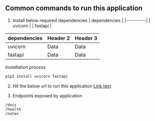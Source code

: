 ## Common commands to run this application
1. Install below required dependencies
| dependencies |
|----------|
| uvicorn   |
| fastapi   |

| dependencies | Header 2 | Header 3 |
|----------|----------|----------|
| uvicorn   | Data     | Data     |
| fastapi   | Data     | Data     |

*Installation process*
```python
pip3 install uvicorn fastapi
```

2. Hit the below url to run this application
[Link text](https://localhost:8000/docs)

3. Endpoints exposed by application

```
/docs
/health
/notes
```
